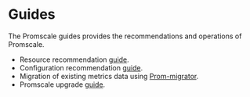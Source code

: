 # Guides
The Promscale guides provides the recommendations and operations of Promscale.

*   Resource recommendation [guide][recomm-guide].
*   Configuration recommendation [guide][config-guide].
*   Migration of existing metrics data using [Prom-migrator][prom-migrator].
*   Promscale upgrade [guide][upgrade-guide].

[recomm-guide]: /promscale/:currentVersion:/guides/resource-recomm/
[config-guide]: /promscale/:currentVersion:/guides/config-recomm/
[prom-migrator]: /promscale/:currentVersion:/guides/prom-migrator/
[upgrade-guide]: /promscale/:currentVersion:/guides/upgrade/